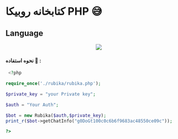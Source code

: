 
# کتابخانه روبیکا PHP 😅
## Language</br>

<p align="center"><img src="https://img.shields.io/badge/Python-FFDD00?style=for-the-badge&logo=python&logoColor=blue"/> 


#### نحوه استفاده 🎊 :
```php
 <?php 

require_once('./rubika/rubika.php');

$private_key = "your Private key";

$auth = "Your Auth";

$bot = new Rubika($auth,$private_key);
print_r($bot->getChatInfo("g0DoGt100c0c6b6f9683ac48550ce09c"));

?>
```
